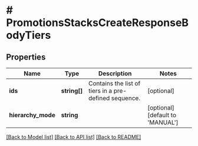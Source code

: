 # # PromotionsStacksCreateResponseBodyTiers

## Properties

Name | Type | Description | Notes
------------ | ------------- | ------------- | -------------
**ids** | **string[]** | Contains the list of tiers in a pre-defined sequence. | [optional]
**hierarchy_mode** | **string** |  | [optional] [default to 'MANUAL']

[[Back to Model list]](../../README.md#models) [[Back to API list]](../../README.md#endpoints) [[Back to README]](../../README.md)
